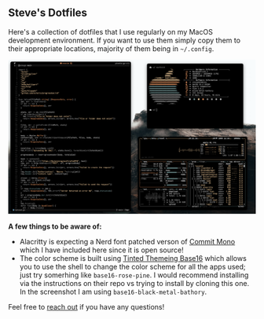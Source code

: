 ## Steve's Dotfiles

Here's a collection of dotfiles that I use regularly on my MacOS development environment. If you want to use them simply copy them to their appropriate locations, majority of them being in `~/.config`.

![screenshot](https://github.com/stevedylandev/dotfiles/blob/5230b7f924e3bb30ef477d99af6bc2f41cd7bce6/assets/screenshot.png)

**A few things to be aware of:**

- Alacritty is expecting a Nerd font patched verson of [Commit Mono](https://commitmono.com/) which I have included here since it is open source!
- The color scheme is built using [Tinted Themeing Base16](https://github.com/tinted-theming/base16-shell) which allows you to use the shell to change the color scheme for all the apps used; just try somerhing like `base16-rose-pine`. I would recommend installing via the instructions on their repo vs trying to install by cloning this one. In the screenshot I am using `base16-black-metal-bathory`.

Feel free to [reach out](mailto:hello@stevedylan.dev) if you have any questions!
